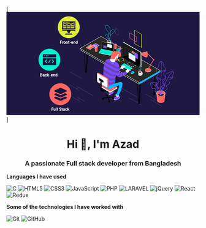 [![Header](https://github.com/RonoMahedi/RonoMahedi/blob/main/ronomahedi.gif)]

<h1 align="center">Hi 👋, I'm Azad</h1>
<h3 align="center">A passionate Full stack developer from Bangladesh</h3>



**Languages I have used**

![C](https://img.shields.io/badge/-C-000000?style=flat&logo=C%2B%2B&logoColor=00599C)
![HTML5](https://img.shields.io/badge/-HTML5-000000?style=flat&logo=HTML5)
![CSS3](https://img.shields.io/badge/-CSS3-000000?style=flat&logo=CSS3)
![JavaScript](https://img.shields.io/badge/-JavaScript-000000?style=flat&logo=javascript)
![PHP](https://img.shields.io/badge/-PHP-000000?style=flat&logo=PHP)
![LARAVEL](https://img.shields.io/badge/-LARAVEL-000000?style=flat&logo=LARAVEL&logoColor=ff9f43)
![jQuery](https://img.shields.io/badge/-jQuery-000000?style=flat&logo=jQuery&logoColor=0769AD)
![React](https://img.shields.io/badge/-React-000000?style=flat&logo=React&logoColor=61DAFB)
![Redux](https://img.shields.io/badge/-Redux-000000?style=flat&logo=Redux&logoColor=61DAFB)

**Some of the technologies I have worked with**


![Git](https://img.shields.io/badge/-Git-000000?style=flat&logo=git&logoColor=F05032)
![GitHub](https://img.shields.io/badge/-GitHub-000000?style=flat&logo=github&logoColor=FFFFFF)





